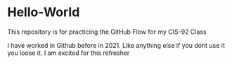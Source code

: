 # Hello-World
This repository is for practicing the GitHub Flow for my CIS-92 Class

I have worked in Github before in 2021. Like anything else if you dont use it you loose it. I am excited for this refresher
